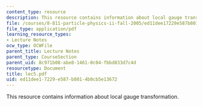 ```yaml
---
content_type: resource
description: This resource contains information about local gauge transformation.
file: /courses/8-811-particle-physics-ii-fall-2005/ed11dee17229e587b8014b0cb5e13672_lec5.pdf
file_type: application/pdf
learning_resource_types:
- Lecture Notes
ocw_type: OCWFile
parent_title: Lecture Notes
parent_type: CourseSection
parent_uid: 8c971b08-abe8-1461-0c04-fbbd833d7c4d
resourcetype: Document
title: lec5.pdf
uid: ed11dee1-7229-e587-b801-4b0cb5e13672
---
```

This resource contains information about local gauge transformation.


